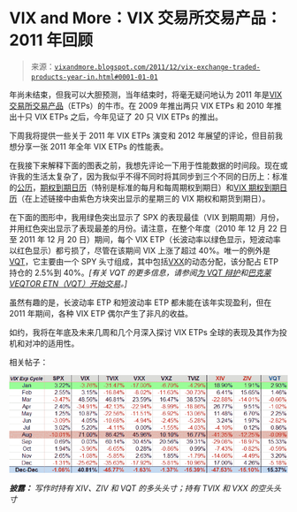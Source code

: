 <!--yml

类别：未分类

date: 2024-05-18 16:45:22

-->

# VIX and More：VIX 交易所交易产品：2011 年回顾

> 来源：[`vixandmore.blogspot.com/2011/12/vix-exchange-traded-products-year-in.html#0001-01-01`](http://vixandmore.blogspot.com/2011/12/vix-exchange-traded-products-year-in.html#0001-01-01)

年尚未结束，但我可以大胆预测，当年结束时，将毫无疑问地认为 2011 年是[VIX 交易所交易产品](http://vixandmore.blogspot.com/search/label/VIX%20ETN)（ETPs）的牛市。在 2009 年推出两只 VIX ETPs 和 2010 年推出十只 VIX ETPs 之后，今年见证了 20 只 VIX ETPs 的推出。

下周我将提供一些关于 2011 年 VIX ETPs 演变和 2012 年展望的评论，但目前我想分享一张 2011 年全年 VIX ETPs 的性能表。

在我接下来解释下面的图表之前，我想先评论一下用于性能数据的时间段。现在或许我的生活太复杂了，因为我似乎不得不同时将其同步到三个不同的日历上：标准的[公历](http://en.wikipedia.org/wiki/Gregorian_calendar)，[期权到期日历](http://www.theocc.com/components/docs/about/publications/xcal2012.pdf)（特别是标准的每月和每周期权到期日）和[VIX 期权到期日历](http://www.theocc.com/components/docs/about/publications/xcal2012.pdf)（在上述链接中由紫色方块突出显示的星期三的 VIX 期权和期货到期日）。

在下面的图形中，我用绿色突出显示了 SPX 的表现最佳（VIX 到期周期）月份，并用红色突出显示了表现最差的月份。请注意，在整个年度（2010 年 12 月 22 日至 2011 年 12 月 20 日）期间，每个 VIX ETP（长波动率以绿色显示，短波动率以红色显示）都亏损了，尽管在该期间 VIX 上涨了超过 40%。唯一的例外是[VQT](http://vixandmore.blogspot.com/search/label/VQT)，它主要由一个 SPY 头寸组成，其中包括[VXX](http://vixandmore.blogspot.com/search/label/VXX)的动态分配，该分配占 ETP 持仓的 2.5%到 40%。*[有关 VQT 的更多信息，请参阅[为 VQT 辩护](http://vixandmore.blogspot.com/2010/10/case-for-vqt.html)和[巴克莱 VEQTOR ETN（VQT）开始交易](http://vixandmore.blogspot.com/2010/09/veqtor-etn-vqt-begins-trading.html)。]*

虽然有趣的是，长波动率 ETP 和短波动率 ETP 都未能在该年实现盈利，但在 2011 年期间，各种 VIX ETP 偶尔产生了非凡的收益。

如约，我将在年底及未来几周和几个月深入探讨 VIX ETPs 全球的表现及其作为投机和对冲的适用性。

相关帖子：

***![](img/67d277d709e936593fa4c604e54f0bbe.png)***

***披露：*** *写作时持有 XIV、ZIV 和 VQT 的多头头寸；持有 TVIX 和 VXX 的空头头寸*
